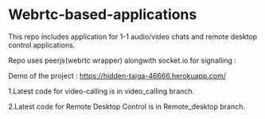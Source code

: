 # Webrtc-based-applications
This repo includes application for 1-1 audio/video chats and remote desktop control applications.

Repo uses peerjs(webrtc wrapper) alongwith socket.io for signalling : 


Demo of the project :
https://hidden-taiga-46666.herokuapp.com/

1.Latest code for video-calling is in video_calling branch.

2.Latest code for Remote Desktop Control is in Remote_desktop branch.

